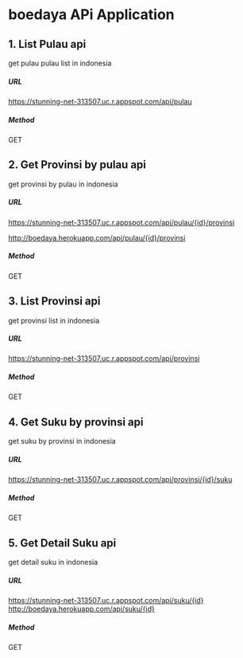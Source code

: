 # boedaya APi Application


## 1. List Pulau api
get pulau pulau list in indonesia
##### URL
https://stunning-net-313507.uc.r.appspot.com/api/pulau


##### Method
GET



## 2. Get Provinsi by pulau api
get provinsi by pulau in indonesia


##### URL
https://stunning-net-313507.uc.r.appspot.com/api/pulau/{id}/provinsi

http://boedaya.herokuapp.com/api/pulau/{id}/provinsi

##### Method
GET



## 3. List Provinsi api
get provinsi list in indonesia
##### URL

https://stunning-net-313507.uc.r.appspot.com/api/provinsi


##### Method
GET



## 4. Get Suku by provinsi api
get suku by provinsi in indonesia


##### URL
https://stunning-net-313507.uc.r.appspot.com/api/provinsi/{id}/suku

##### Method
GET

## 5. Get Detail Suku api
get detail suku in indonesia


##### URL
https://stunning-net-313507.uc.r.appspot.com/api/suku/{id}
http://boedaya.herokuapp.com/api/suku/{id}

##### Method
GET

